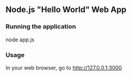 ## Node.js "Hello World" Web App

### Running the application

node app.js

### Usage

In your web browser, go to http://127.0.0.1:3000
